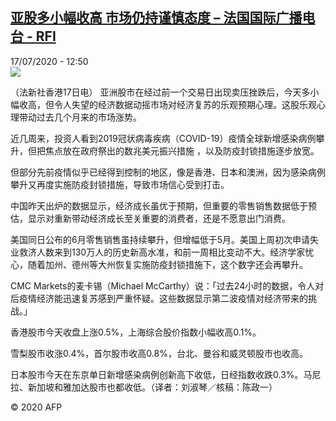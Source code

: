 <!--1594986894000-->
[亚股多小幅收高 市场仍持谨慎态度 – 法国国际广播电台 - RFI](http://www.rfi.fr//cn/contenu/20200717-%E4%BA%9A%E8%82%A1%E5%A4%9A%E5%B0%8F%E5%B9%85%E6%94%B6%E9%AB%98-%E5%B8%82%E5%9C%BA%E4%BB%8D%E6%8C%81%E8%B0%A8%E6%85%8E%E6%80%81%E5%BA%A6)
------

<div>17/07/2020 - 12:50</div><img src="https://s.rfi.fr/media/display/705de8bc-c81e-11ea-af5b-005056bff430/w:310/p:16x9/eco0004b.200717185001.jpg"><div class="t-content__body u-clearfix"><div class="m-interstitial"></div><p>（法新社香港17日电）    亚洲股市在经过前一个交易日出现卖压挫跌后，今天多小幅收高，但令人失望的经济数据动摇市场对经济复苏的乐观预期心理。这股乐观心理带动过去几个月来的市场涨势。</p><p>    近几周来，投资人看到2019冠状病毒疾病（COVID-19）疫情全球新增感染病例攀升，但把焦点放在政府祭出的数兆美元振兴措施 ，以及防疫封锁措施逐步放宽。</p><p>    但部分先前疫情似乎已经得到控制的地区，像是香港、日本和澳洲，因为感染病例攀升又再度实施防疫封锁措施，导致市场信心受到打击。</p><p>    中国昨天出炉的数据显示，经济成长虽优于预期，但重要的零售销售数据低于预估，显示对重新带动经济成长至关重要的消费者，还是不愿意出门消费。</p><p>    美国同日公布的6月零售销售虽持续攀升，但增幅低于5月。美国上周初次申请失业救济人数来到130万人的历史新高水准，和前一周相比变动不大。经济学家忧心，随着加州、德州等大州恢复实施防疫封锁措施下，这个数字还会再攀升。</p><p>    CMC Markets的麦卡锡（Michael McCarthy）说：「过去24小时的数据，令人对后疫情经济能迅速复苏感到严重怀疑。这些数据显示第二波疫情对经济带来的挑战。」</p><p>    香港股市今天收盘上涨0.5%，上海综合股价指数小幅收高0.1%。</p><p>    雪梨股市收涨0.4%，首尔股市收高0.8%，台北、曼谷和威灵顿股市也收高。</p><p>    日本股市今天在东京单日新增感染病例创新高下收低，日经指数收跌0.3%。马尼拉、新加坡和雅加达股市也都收低。（译者：刘淑琴／核稿：陈政一）</p><p class="t-copyright">© 2020 AFP</p>        </div>
